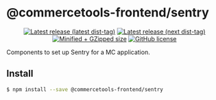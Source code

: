 # @commercetools-frontend/sentry

<p align="center">
  <a href="https://www.npmjs.com/package/@commercetools-frontend/sentry"><img src="https://badgen.net/npm/v/@commercetools-frontend/sentry" alt="Latest release (latest dist-tag)" /></a> <a href="https://www.npmjs.com/package/@commercetools-frontend/sentry"><img src="https://badgen.net/npm/v/@commercetools-frontend/sentry/next" alt="Latest release (next dist-tag)" /></a> <a href="https://bundlephobia.com/result?p=@commercetools-frontend/sentry"><img src="https://badgen.net/bundlephobia/minzip/@commercetools-frontend/sentry" alt="Minified + GZipped size" /></a> <a href="https://github.com/commercetools/merchant-center-application-kit/blob/master/LICENSE"><img src="https://badgen.net/github/license/commercetools/merchant-center-application-kit" alt="GitHub license" /></a>
</p>

Components to set up Sentry for a MC application.

## Install

```bash
$ npm install --save @commercetools-frontend/sentry
```
